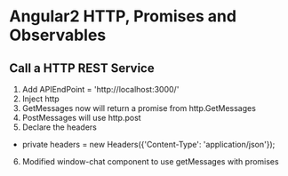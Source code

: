 # Angular2 HTTP, Promises and Observables

## Call a HTTP REST Service

1. Add APIEndPoint =  'http://localhost:3000/'
2. Inject http
3. GetMessages now will return a promise from http.GetMessages
4. PostMessages will use http.post 
5. Declare the headers 
  * private headers = new Headers({'Content-Type': 'application/json'});
6.  Modified window-chat component to use getMessages with promises


